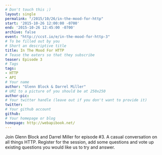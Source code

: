 ```yaml
---
# Don't touch this ;)
layout: single
permalink: "/2015/10/26/in-the-mood-for-http"
start: '2015-10-26 12:00:00 -0700'
end: '2015-10-26 12:45:00 -0700'
archive: false
event: "http://ccst.io/e/in-the-mood-for-http-3"
# To be filled out by you
# Short an descriptive title
title: In The Mood For HTTP
# Tease the eaters so that they subscribe
teaser: Episode 3
# Tags
tags:
- HTTP
- API
# Your name
author: "Glenn Block & Darrel Miller"
# URI to a picture of you should be at 250x250
author-pic:
# Your twitter handle (leave out if you don't want to provide it)
twitter:
# Your github account
github:
# Your homepage or blog
homepage: http://webapibook.net/
---
```

Join Glenn Block and Darrel Miller for episode #3. A casual conversation on all things HTTP. Register for the session, add some questions and vote up existing questions you would like us to try and answer.
